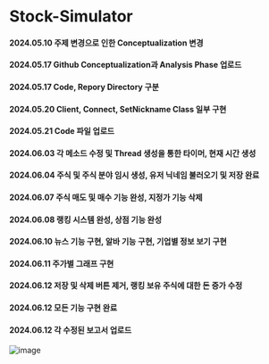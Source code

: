 # Stock-Simulator  
#### 2024.05.10 주제 변경으로 인한 Conceptualization 변경
#### 2024.05.17 Github Conceptualization과 Analysis Phase 업로드
#### 2024.05.17 Code, Repory Directory 구분
#### 2024.05.20 Client, Connect, SetNickname Class 일부 구현
#### 2024.05.21 Code 파일 업로드
#### 2024.06.03 각 메소드 수정 및 Thread 생성을 통한 타이머, 현재 시간 생성
#### 2024.06.04 주식 및 주식 분야 임시 생성, 유저 닉네임 불러오기 및 저장 완료
#### 2024.06.07 주식 매도 및 매수 기능 완성, 지정가 기능 삭제
#### 2024.06.08 랭킹 시스템 완성, 상점 기능 완성
#### 2024.06.10 뉴스 기능 구현, 알바 기능 구현, 기업별 정보 보기 구현
#### 2024.06.11 주가별 그래프 구현
#### 2024.06.12 저장 및 삭제 버튼 제거, 랭킹 보유 주식에 대한 돈 증가 수정
#### 2024.06.12 모든 기능 구현 완료
#### 2024.06.12 각 수정된 보고서 업로드

![image](https://github.com/H4CK-L/Stock-Simulator/assets/122271813/86f8a65b-babe-4b22-a9a2-5e2c94de41e0)
